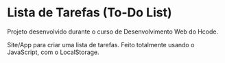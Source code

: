 # Lista de Tarefas (To-Do List) 

Projeto desenvolvido durante o curso de Desenvolvimento Web do Hcode.<br>

Site/App para criar uma lista de tarefas. Feito totalmente usando o JavaScript, com o LocalStorage.
